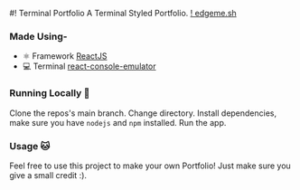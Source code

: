 #! Terminal Portfolio
A Terminal Styled Portfolio. [!
edgeme.sh](Https://laurence.netlify.app)

### Made Using-
- ⚛ Framework [ReactJS](https://reactjs.org/)
- 💻 Terminal [react-console-emulator](https://github.com/linuswillner/react-console-emulator)

### Running Locally 🚀
Clone the repos's main branch.
Change directory.
Install dependencies, make sure you have `nodejs` and `npm` installed.
Run the app.

### Usage 🐱
Feel free to use this project to make your own Portfolio! Just make sure you give a small credit :).
